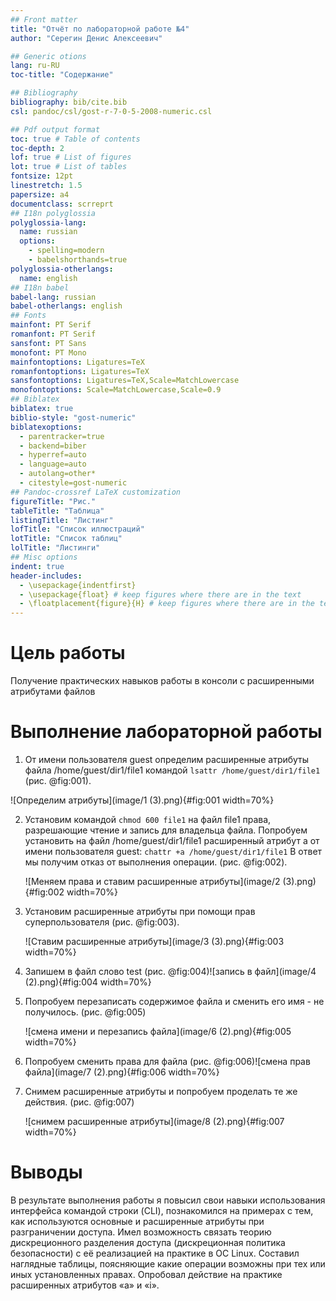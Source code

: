 ```yaml
---
## Front matter
title: "Отчёт по лабораторной работе №4"
author: "Серегин Денис Алексеевич"

## Generic otions
lang: ru-RU
toc-title: "Содержание"

## Bibliography
bibliography: bib/cite.bib
csl: pandoc/csl/gost-r-7-0-5-2008-numeric.csl

## Pdf output format
toc: true # Table of contents
toc-depth: 2
lof: true # List of figures
lot: true # List of tables
fontsize: 12pt
linestretch: 1.5
papersize: a4
documentclass: scrreprt
## I18n polyglossia
polyglossia-lang:
  name: russian
  options:
	- spelling=modern
	- babelshorthands=true
polyglossia-otherlangs:
  name: english
## I18n babel
babel-lang: russian
babel-otherlangs: english
## Fonts
mainfont: PT Serif
romanfont: PT Serif
sansfont: PT Sans
monofont: PT Mono
mainfontoptions: Ligatures=TeX
romanfontoptions: Ligatures=TeX
sansfontoptions: Ligatures=TeX,Scale=MatchLowercase
monofontoptions: Scale=MatchLowercase,Scale=0.9
## Biblatex
biblatex: true
biblio-style: "gost-numeric"
biblatexoptions:
  - parentracker=true
  - backend=biber
  - hyperref=auto
  - language=auto
  - autolang=other*
  - citestyle=gost-numeric
## Pandoc-crossref LaTeX customization
figureTitle: "Рис."
tableTitle: "Таблица"
listingTitle: "Листинг"
lofTitle: "Список иллюстраций"
lotTitle: "Список таблиц"
lolTitle: "Листинги"
## Misc options
indent: true
header-includes:
  - \usepackage{indentfirst}
  - \usepackage{float} # keep figures where there are in the text
  - \floatplacement{figure}{H} # keep figures where there are in the text
---
```


# Цель работы

Получение практических навыков работы в консоли с расширенными атрибутами файлов

# Выполнение лабораторной работы

1. От имени пользователя guest определим расширенные атрибуты файла /home/guest/dir1/file1 командой ``lsattr /home/guest/dir1/file1`` (рис. @fig:001).

![Определим атрибуты](image/1 (3).png){#fig:001 width=70%}

2. Установим командой ``chmod 600 file1`` на файл file1 права, разрешающие чтение и запись для владельца файла. Попробуем установить на файл /home/guest/dir1/file1 расширенный атрибут a от имени пользователя guest: ``chattr +a /home/guest/dir1/file1`` В ответ мы получим отказ от выполнения операции.  (рис. @fig:002).

   ![Меняем права и ставим расширенные атрибуты](image/2 (3).png){#fig:002 width=70%}

3. Установим расширенные атрибуты при помощи прав суперпользователя  (рис. @fig:003).

   ![Ставим расширенные атрибуты](image/3 (3).png){#fig:003 width=70%}

4. Запишем в файл слово test (рис. @fig:004)![запись в файл](image/4 (2).png){#fig:004 width=70%}



5. Попробуем перезаписать содержимое файла и сменить его имя - не получилось. (рис. @fig:005)

   ![смена имени и перезапись файла](image/6 (2).png){#fig:005 width=70%}

6. Попробуем сменить права для файла (рис. @fig:006)![смена прав файла](image/7 (2).png){#fig:006 width=70%}



7. Снимем расширенные атрибуты и попробуем проделать те же действия. (рис. @fig:007)

   ![снимем расширенные атрибуты](image/8 (2).png){#fig:007 width=70%}

# Выводы

В результате выполнения работы я повысил свои навыки использования интерфейса командой строки (CLI), познакомился на примерах с тем, как используются основные и расширенные атрибуты при разграничении доступа. Имел возможность связать теорию дискреционного разделения доступа (дискреционная политика безопасности) с её реализацией на практике в ОС Linux. Составил наглядные таблицы, поясняющие какие операции возможны при тех или иных установленных правах. Опробовал действие на практике расширенных атрибутов «а» и «i».

